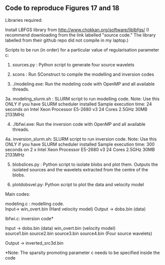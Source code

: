 ## Code to reproduce Figures 17 and 18

Libraries required:

Install LBFGS library from http://www.chokkan.org/software/liblbfgs/ (I recommend downloading from the link labelled "source code." The library labelled from their github repo did not compile in my laptop.)

Scripts to be run (in order) for a particular value of regularisation parameter c:

1. sources.py : Python script to generate four source wavelets

2. scons : Run SConstruct to compile the modelling and inversion codes

3. ./modeling.exe: Run the modeling code with OpenMP and all available threads.

3a. modeling_slurm.sh : SLURM script to run modelling code. Note: Use this ONLY if you have SLURM scheduler installed
Sample execution time: 24 seconds on  Intel Xeon Processor E5-2680 v3 24 Cores 2.5GHz 30MB 2133MHz

4. ./lbfwi.exe: Run the inversion code with OpenMP and all available threads.

4a. inversion_slurm.sh: SLURM script to run inversion code. Note: Use this ONLY if you have SLURM scheduler installed
Sample execution time: 300 seconds on 2 x Intel Xeon Processor E5-2680 v3 24 Cores 2.5GHz 30MB 2133MHz

5. blobslices.py : Python script to isolate blobs and plot them. Outputs the isolated sources and the wavelets extracted from the centre of the blobs.

6. plotdobsvel.py: Python script to plot the data and velocity model


Main codes:

modeling.c : modelling code.  
Input->  win_overt.bin (Hard velocity model)  Output ->   dobs.bin (data)

lbfwi.c: inversion code*

Input -> dobs.bin (data) win_overt.bin (velocity model)  
source1.bin source2.bin source3.bin source4.bin (Four source wavelets)

Output -> inverted_src3d.bin

*Note: The sparsity promoting parameter c needs to be specified inside the code
